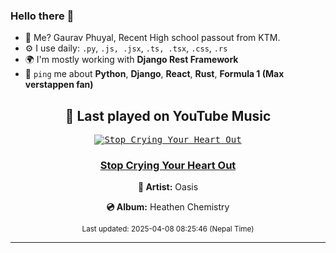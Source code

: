 ### Hello there 👋
- 💨 Me? Gaurav Phuyal, Recent High school passout from KTM.
- ⚙️ I use daily: `.py`, `.js, .jsx`, `.ts, .tsx`, `.css`, `.rs`
- 🌍 I'm mostly working with **Django Rest Framework**
- 💬 `ping` me about **Python**, **Django**, **React**, **Rust**, **Formula 1 (Max verstappen fan)**
<!-- YOUTUBE-MUSIC-START -->
<div align='center'>

## 🎵 Last played on YouTube Music

<kbd>

[![Stop Crying Your Heart Out](https://lastfm.freetls.fastly.net/i/u/174s/6a54881070cc06d4d4a15f7847c4c255.jpg)](https://lastfm.freetls.fastly.net/i/u/174s/6a54881070cc06d4d4a15f7847c4c255.jpg)

</kbd>

### [Stop Crying Your Heart Out](https://www.youtube.com/results?search_query=Oasis%20Stop%20Crying%20Your%20Heart%20Out)

**🎤 Artist:** Oasis

**💿 Album:** Heathen Chemistry

<sub>Last updated: 2025-04-08 08:25:46 (Nepal Time)</sub>

</div>

<!-- YOUTUBE-MUSIC-END -->
<hr>

